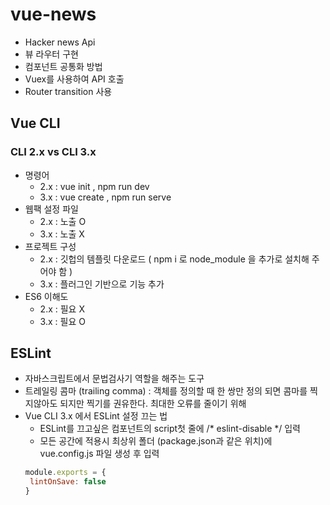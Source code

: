 # vue-news

- Hacker news Api
- 뷰 라우터 구현
- 컴포넌트 공통화 방법
- Vuex를 사용하여 API 호출
- Router transition 사용

## Vue CLI
### CLI 2.x vs CLI 3.x
 - 명령어
   - 2.x : vue init , npm run dev
   - 3.x : vue create , npm run serve
 - 웹팩 설정 파일
   - 2.x : 노출 O
   - 3.x : 노출 X
 - 프로젝트 구성
   - 2.x : 깃헙의 템플릿 다운로드 ( npm i 로 node_module 을 추가로 설치해 주어야 함 )
   - 3.x : 플러그인 기반으로 기능 추가
 - ES6 이해도
   - 2.x : 필요 X
   - 3.x : 필요 O

## ESLint
 - 자바스크립트에서 문법검사기 역할을 해주는 도구
 - 트레일링 콤마 (trailing comma) : 객체를 정의할 때 한 쌍만 정의 되면 콤마를 찍지않아도 되지만 찍기를 권유한다. 최대한 오류를 줄이기 위해
 - Vue CLI 3.x 에서 ESLint 설정 끄는 법
   - ESLint를 끄고싶은 컴포넌트의 script첫 줄에 /* eslint-disable */ 입력
   - 모든 공간에 적용시 최상위 폴더 (package.json과 같은 위치)에 vue.config.js 파일 생성 후 입력
   ```javascript
   module.exports = {
    lintOnSave: false
   }
   ```

